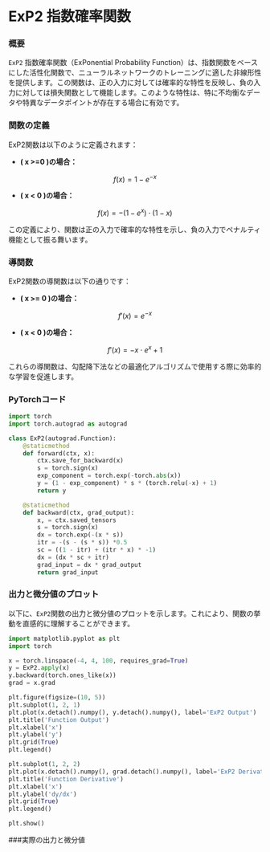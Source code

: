 # ExP2 指数確率関数

### 概要
`ExP2` 指数確率関数（ExPonential Probability Function）は、指数関数をベースにした活性化関数で、ニューラルネットワークのトレーニングに適した非線形性を提供します。この関数は、正の入力に対しては確率的な特性を反映し、負の入力に対しては損失関数として機能します。このような特性は、特に不均衡なデータや特異なデータポイントが存在する場合に有効です。

### 関数の定義

ExP2関数は以下のように定義されます：

- **\( x >=0 \)の場合：**
```math
  f(x) = 1 - e^{-x}
```

- **\( x <  0 \)の場合：**
```math

  f(x) = -(1 - e^x) \cdot (1 - x)
```
この定義により、関数は正の入力で確率的な特性を示し、負の入力でペナルティ機能として振る舞います。

### 導関数

ExP2関数の導関数は以下の通りです：

- **\( x >= 0 \)の場合：**
```math
  f'(x) = e^{-x}
```

- **\( x <  0 \)の場合：**
```math
  f'(x) = -x \cdot e^x + 1
```

これらの導関数は、勾配降下法などの最適化アルゴリズムで使用する際に効率的な学習を促進します。

### PyTorchコード
```python
import torch
import torch.autograd as autograd

class ExP2(autograd.Function):
    @staticmethod
    def forward(ctx, x):
        ctx.save_for_backward(x)
        s = torch.sign(x)
        exp_component = torch.exp(-torch.abs(x))
        y = (1 - exp_component) * s * (torch.relu(-x) + 1)
        return y

    @staticmethod
    def backward(ctx, grad_output):
        x, = ctx.saved_tensors
        s = torch.sign(x)
        dx = torch.exp(-(x * s))
        itr = -(s - (s * s)) *0.5
        sc = ((1 - itr) + (itr * x) * -1)
        dx = (dx * sc + itr)
        grad_input = dx * grad_output
        return grad_input
```

### 出力と微分値のプロット
以下に、`ExP2`関数の出力と微分値のプロットを示します。これにより、関数の挙動を直感的に理解することができます。

```python
import matplotlib.pyplot as plt
import torch

x = torch.linspace(-4, 4, 100, requires_grad=True)
y = ExP2.apply(x)
y.backward(torch.ones_like(x))
grad = x.grad

plt.figure(figsize=(10, 5))
plt.subplot(1, 2, 1)
plt.plot(x.detach().numpy(), y.detach().numpy(), label='ExP2 Output')
plt.title('Function Output')
plt.xlabel('x')
plt.ylabel('y')
plt.grid(True)
plt.legend()

plt.subplot(1, 2, 2)
plt.plot(x.detach().numpy(), grad.detach().numpy(), label='ExP2 Derivative')
plt.title('Function Derivative')
plt.xlabel('x')
plt.ylabel('dy/dx')
plt.grid(True)
plt.legend()

plt.show()
```
###実際の出力と微分値
